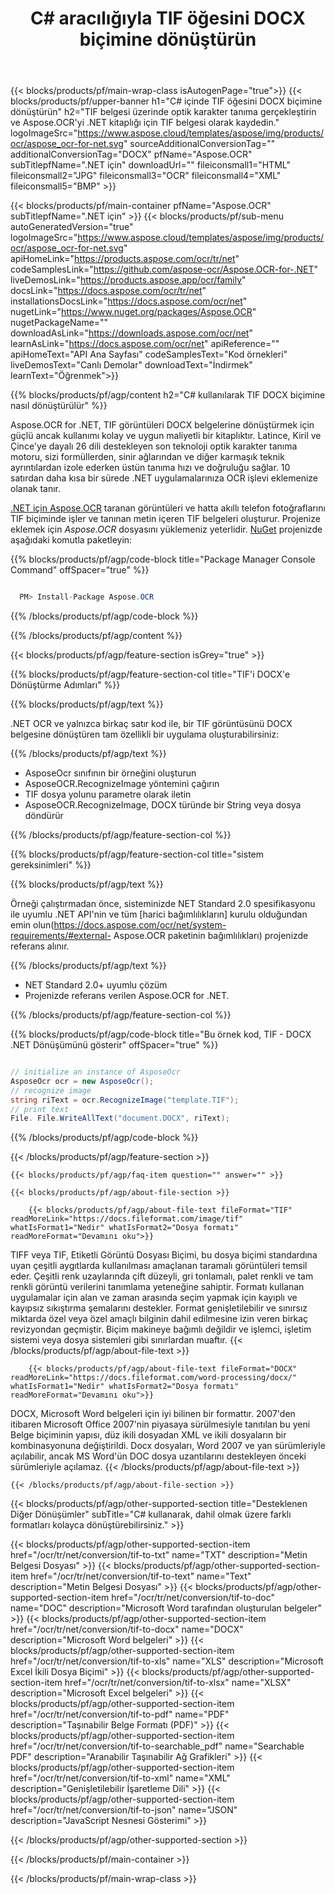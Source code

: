﻿---
title: C# aracılığıyla TIF öğesini DOCX biçimine dönüştürün 
weight: 3920
url: /tr/net/conversion/tif-to-docx/ 
lang: tr
langdirlevel: 2
locales: ja,it,ru,de,es,fr,nl,id,lt,pl,pt,vi,tr,ko
description: TIF - DOCX C# dönüşümü için örnek kod. VB.NET, Asp.NET veya herhangi bir .NET tabanlı uygulama içinde toplu TIF dosyalarını DOCX'ye dönüştürmek için API örnek kodunu kullanın.
---

{{< blocks/products/pf/main-wrap-class isAutogenPage="true">}}
{{< blocks/products/pf/upper-banner h1="C# içinde TIF öğesini DOCX biçimine dönüştürün" h2="TIF belgesi üzerinde optik karakter tanıma gerçekleştirin ve Aspose.OCR'yi .NET kitaplığı için TIF belgesi olarak kaydedin." logoImageSrc="https://www.aspose.cloud/templates/aspose/img/products/ocr/aspose_ocr-for-net.svg" sourceAdditionalConversionTag="" additionalConversionTag="DOCX" pfName="Aspose.OCR" subTitlepfName=".NET için" downloadUrl="" fileiconsmall1="HTML" fileiconsmall2="JPG" fileiconsmall3="OCR" fileiconsmall4="XML" fileiconsmall5="BMP" >}}


{{< blocks/products/pf/main-container pfName="Aspose.OCR" subTitlepfName=".NET için" >}}
{{< blocks/products/pf/sub-menu autoGeneratedVersion="true" logoImageSrc="https://www.aspose.cloud/templates/aspose/img/products/ocr/aspose_ocr-for-net.svg" apiHomeLink="https://products.aspose.com/ocr/tr/net" codeSamplesLink="https://github.com/aspose-ocr/Aspose.OCR-for-.NET" liveDemosLink="https://products.aspose.app/ocr/family" docsLink="https://docs.aspose.com/ocr/tr/net" installationsDocsLink="https://docs.aspose.com/ocr/net" nugetLink="https://www.nuget.org/packages/Aspose.OCR" nugetPackageName="" downloadAsLink="https://downloads.aspose.com/ocr/net" learnAsLink="https://docs.aspose.com/ocr/net" apiReference="" apiHomeText="API Ana Sayfası" codeSamplesText="Kod örnekleri" liveDemosText="Canlı Demolar" downloadText="İndirmek" learnText="Öğrenmek">}}

{{% blocks/products/pf/agp/content h2="C# kullanılarak TIF DOCX biçimine nasıl dönüştürülür" %}}

Aspose.OCR for .NET, TIF görüntüleri DOCX belgelerine dönüştürmek için güçlü ancak kullanımı kolay ve uygun maliyetli bir kitaplıktır. Latince, Kiril ve Çince'ye dayalı 26 dili destekleyen son teknoloji optik karakter tanıma motoru, sizi formüllerden, sinir ağlarından ve diğer karmaşık teknik ayrıntılardan izole ederken üstün tanıma hızı ve doğruluğu sağlar. 10 satırdan daha kısa bir sürede .NET uygulamalarınıza OCR işlevi eklemenize olanak tanır.

[.NET için Aspose.OCR](https://products.aspose.com/ocr/net)
 taranan görüntüleri ve hatta akıllı telefon fotoğraflarını TIF biçiminde işler ve tanınan metin içeren TIF belgeleri oluşturur. Projenize eklemek için *Aspose.OCR* dosyasını yüklemeniz yeterlidir.
 [NuGet](https://www.nuget.org/packages/aspose.ocr)
 projenizde aşağıdaki komutla paketleyin:

{{% blocks/products/pf/agp/code-block title="Package Manager Console Command" offSpacer="true" %}}

```cs

  PM> Install-Package Aspose.OCR

```

{{% /blocks/products/pf/agp/code-block %}}

{{% /blocks/products/pf/agp/content %}}

{{< blocks/products/pf/agp/feature-section isGrey="true" >}}

{{% blocks/products/pf/agp/feature-section-col title="TIF'i DOCX'e Dönüştürme Adımları" %}}

{{% blocks/products/pf/agp/text %}}

.NET OCR ve yalnızca birkaç satır kod ile, bir TIF görüntüsünü DOCX belgesine dönüştüren tam özellikli bir uygulama oluşturabilirsiniz:

{{% /blocks/products/pf/agp/text %}}

+ AsposeOcr sınıfının bir örneğini oluşturun
+ AsposeOCR.RecognizeImage yöntemini çağırın
+ TIF dosya yolunu parametre olarak iletin
+ AsposeOCR.RecognizeImage, DOCX türünde bir String veya dosya döndürür

{{% /blocks/products/pf/agp/feature-section-col %}}

{{% blocks/products/pf/agp/feature-section-col title="sistem gereksinimleri" %}}

{{% blocks/products/pf/agp/text %}}

Örneği çalıştırmadan önce, sisteminizde NET Standard 2.0 spesifikasyonu ile uyumlu .NET API'nin ve tüm [harici bağımlılıkların] kurulu olduğundan emin olun(https://docs.aspose.com/ocr/net/system-requirements/#external- Aspose.OCR paketinin bağımlılıkları) projenizde referans alınır.

{{% /blocks/products/pf/agp/text %}}

- NET Standard 2.0+ uyumlu çözüm
- Projenizde referans verilen Aspose.OCR for .NET.

{{% /blocks/products/pf/agp/feature-section-col %}}

{{% blocks/products/pf/agp/code-block title="Bu örnek kod, TIF - DOCX .NET Dönüşümünü gösterir" offSpacer="true" %}}

```cs

// initialize an instance of AsposeOcr
AsposeOcr ocr = new AsposeOcr();
// recognize image
string riText = ocr.RecognizeImage("template.TIF");
// print text
File. File.WriteAllText("document.DOCX", riText);

```

{{% /blocks/products/pf/agp/code-block %}}

{{< /blocks/products/pf/agp/feature-section >}}

    {{< blocks/products/pf/agp/faq-item question="" answer="" >}}

    {{< blocks/products/pf/agp/about-file-section >}}
       
        {{< blocks/products/pf/agp/about-file-text fileFormat="TIF" readMoreLink="https://docs.fileformat.com/image/tif" whatIsFormat1="Nedir" whatIsFormat2="Dosya formatı" readMoreFormat="Devamını oku">}}
TIFF veya TIF, Etiketli Görüntü Dosyası Biçimi, bu dosya biçimi standardına uyan çeşitli aygıtlarda kullanılması amaçlanan taramalı görüntüleri temsil eder. Çeşitli renk uzaylarında çift düzeyli, gri tonlamalı, palet renkli ve tam renkli görüntü verilerini tanımlama yeteneğine sahiptir. Formatı kullanan uygulamalar için alan ve zaman arasında seçim yapmak için kayıplı ve kayıpsız sıkıştırma şemalarını destekler. Format genişletilebilir ve sınırsız miktarda özel veya özel amaçlı bilginin dahil edilmesine izin veren birkaç revizyondan geçmiştir. Biçim makineye bağımlı değildir ve işlemci, işletim sistemi veya dosya sistemleri gibi sınırlardan muaftır.
        {{< /blocks/products/pf/agp/about-file-text >}}

        {{< blocks/products/pf/agp/about-file-text fileFormat="DOCX" readMoreLink="https://docs.fileformat.com/word-processing/docx/" whatIsFormat1="Nedir" whatIsFormat2="Dosya formatı" readMoreFormat="Devamını oku">}}
DOCX, Microsoft Word belgeleri için iyi bilinen bir formattır. 2007'den itibaren Microsoft Office 2007'nin piyasaya sürülmesiyle tanıtılan bu yeni Belge biçiminin yapısı, düz ikili dosyadan XML ve ikili dosyaların bir kombinasyonuna değiştirildi. Docx dosyaları, Word 2007 ve yan sürümleriyle açılabilir, ancak MS Word'ün DOC dosya uzantılarını destekleyen önceki sürümleriyle açılamaz.
        {{< /blocks/products/pf/agp/about-file-text >}}

    {{< /blocks/products/pf/agp/about-file-section >}}

<!-- aboutfile Ends -->

{{< blocks/products/pf/agp/other-supported-section title="Desteklenen Diğer Dönüşümler" subTitle="C# kullanarak, dahil olmak üzere farklı formatları kolayca dönüştürebilirsiniz." >}}

{{< blocks/products/pf/agp/other-supported-section-item href="/ocr/tr/net/conversion/tif-to-txt" name="TXT" description="Metin Belgesi Dosyası" >}}
{{< blocks/products/pf/agp/other-supported-section-item href="/ocr/tr/net/conversion/tif-to-text" name="Text" description="Metin Belgesi Dosyası" >}}
{{< blocks/products/pf/agp/other-supported-section-item href="/ocr/tr/net/conversion/tif-to-doc" name="DOC" description="Microsoft Word tarafından oluşturulan belgeler" >}}
{{< blocks/products/pf/agp/other-supported-section-item href="/ocr/tr/net/conversion/tif-to-docx" name="DOCX" description="Microsoft Word belgeleri" >}}
{{< blocks/products/pf/agp/other-supported-section-item href="/ocr/tr/net/conversion/tif-to-xls" name="XLS" description="Microsoft Excel İkili Dosya Biçimi" >}}
{{< blocks/products/pf/agp/other-supported-section-item href="/ocr/tr/net/conversion/tif-to-xlsx" name="XLSX" description="Microsoft Excel belgeleri" >}}
{{< blocks/products/pf/agp/other-supported-section-item href="/ocr/tr/net/conversion/tif-to-pdf" name="PDF" description="Taşınabilir Belge Formatı (PDF)" >}}
{{< blocks/products/pf/agp/other-supported-section-item href="/ocr/tr/net/conversion/tif-to-searchable_pdf" name="Searchable PDF" description="Aranabilir Taşınabilir Ağ Grafikleri" >}}
{{< blocks/products/pf/agp/other-supported-section-item href="/ocr/tr/net/conversion/tif-to-xml" name="XML" description="Genişletilebilir İşaretleme Dili" >}}
{{< blocks/products/pf/agp/other-supported-section-item href="/ocr/tr/net/conversion/tif-to-json" name="JSON" description="JavaScript Nesnesi Gösterimi" >}}

{{< /blocks/products/pf/agp/other-supported-section >}}

{{< /blocks/products/pf/main-container >}}
    
{{< /blocks/products/pf/main-wrap-class >}}
